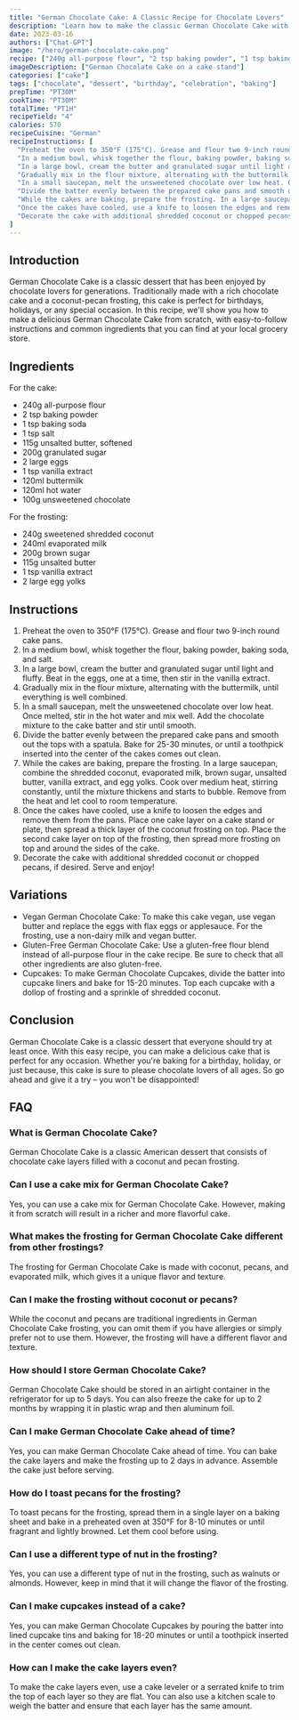 ```yaml
---
title: "German Chocolate Cake: A Classic Recipe for Chocolate Lovers"
description: "Learn how to make the classic German Chocolate Cake with this easy-to-follow recipe. Perfect for chocolate lovers and special occasions!"
date: 2023-03-16
authors: ["Chat-GPT"]
image: "/hero/german-chocolate-cake.png"
recipe: ["240g all-purpose flour", "2 tsp baking powder", "1 tsp baking soda", "1 tsp salt", "115g unsalted butter", "200g granulated sugar", "2 large eggs", "1 tsp vanilla extract", "120ml buttermilk", "120ml hot water", "100g unsweetened chocolate", "240g sweetened shredded coconut", "240ml evaporated milk", "200g brown sugar", "115g unsalted butter", "1 tsp vanilla extract", "2 large egg yolks"]
imageDescription: ["German Chocolate Cake on a cake stand"]
categories: ["cake"]
tags: ["chocolate", "dessert", "birthday", "celebration", "baking"]
prepTime: "PT30M"
cookTime: "PT30M"
totalTime: "PT1H"
recipeYield: "4"
calories: 570
recipeCuisine: "German"
recipeInstructions: [
  "Preheat the oven to 350°F (175°C). Grease and flour two 9-inch round cake pans.",
  "In a medium bowl, whisk together the flour, baking powder, baking soda, and salt.",
  "In a large bowl, cream the butter and granulated sugar until light and fluffy. Beat in the eggs, one at a time, then stir in the vanilla extract.",
  "Gradually mix in the flour mixture, alternating with the buttermilk, until everything is well combined.",
  "In a small saucepan, melt the unsweetened chocolate over low heat. Once melted, stir in the hot water and mix well. Add the chocolate mixture to the cake batter and stir until smooth.",
  "Divide the batter evenly between the prepared cake pans and smooth out the tops with a spatula. Bake for 25-30 minutes, or until a toothpick inserted into the center of the cakes comes out clean.",
  "While the cakes are baking, prepare the frosting. In a large saucepan, combine the shredded coconut, evaporated milk, brown sugar, unsalted butter, vanilla extract, and egg yolks. Cook over medium heat, stirring constantly, until the mixture thickens and starts to bubble. Remove from the heat and let cool to room temperature.",
  "Once the cakes have cooled, use a knife to loosen the edges and remove them from the pans. Place one cake layer on a cake stand or plate, then spread a thick layer of the coconut frosting on top. Place the second cake layer on top of the frosting, then spread more frosting on top and around the sides of the cake.",
  "Decorate the cake with additional shredded coconut or chopped pecans, if desired. Serve and enjoy!"
]
---
```

 
## Introduction
 
German Chocolate Cake is a classic dessert that has been enjoyed by chocolate lovers for generations. Traditionally made with a rich chocolate cake and a coconut-pecan frosting, this cake is perfect for birthdays, holidays, or any special occasion. In this recipe, we'll show you how to make a delicious German Chocolate Cake from scratch, with easy-to-follow instructions and common ingredients that you can find at your local grocery store.
 
## Ingredients
 
For the cake:
- 240g all-purpose flour
- 2 tsp baking powder
- 1 tsp baking soda
- 1 tsp salt
- 115g unsalted butter, softened
- 200g granulated sugar
- 2 large eggs
- 1 tsp vanilla extract
- 120ml buttermilk
- 120ml hot water
- 100g unsweetened chocolate
 
For the frosting:
- 240g sweetened shredded coconut
- 240ml evaporated milk
- 200g brown sugar
- 115g unsalted butter
- 1 tsp vanilla extract
- 2 large egg yolks
 
## Instructions
 
1. Preheat the oven to 350°F (175°C). Grease and flour two 9-inch round cake pans.
2. In a medium bowl, whisk together the flour, baking powder, baking soda, and salt.
3. In a large bowl, cream the butter and granulated sugar until light and fluffy. Beat in the eggs, one at a time, then stir in the vanilla extract.
4. Gradually mix in the flour mixture, alternating with the buttermilk, until everything is well combined.
5. In a small saucepan, melt the unsweetened chocolate over low heat. Once melted, stir in the hot water and mix well. Add the chocolate mixture to the cake batter and stir until smooth.
6. Divide the batter evenly between the prepared cake pans and smooth out the tops with a spatula. Bake for 25-30 minutes, or until a toothpick inserted into the center of the cakes comes out clean.
7. While the cakes are baking, prepare the frosting. In a large saucepan, combine the shredded coconut, evaporated milk, brown sugar, unsalted butter, vanilla extract, and egg yolks. Cook over medium heat, stirring constantly, until the mixture thickens and starts to bubble. Remove from the heat and let cool to room temperature.
8. Once the cakes have cooled, use a knife to loosen the edges and remove them from the pans. Place one cake layer on a cake stand or plate, then spread a thick layer of the coconut frosting on top. Place the second cake layer on top of the frosting, then spread more frosting on top and around the sides of the cake.
9. Decorate the cake with additional shredded coconut or chopped pecans, if desired. Serve and enjoy!
 
## Variations
 
- Vegan German Chocolate Cake: To make this cake vegan, use vegan butter and replace the eggs with flax eggs or applesauce. For the frosting, use a non-dairy milk and vegan butter.
- Gluten-Free German Chocolate Cake: Use a gluten-free flour blend instead of all-purpose flour in the cake recipe. Be sure to check that all other ingredients are also gluten-free.
- Cupcakes: To make German Chocolate Cupcakes, divide the batter into cupcake liners and bake for 15-20 minutes. Top each cupcake with a dollop of frosting and a sprinkle of shredded coconut.
 
## Conclusion
 
German Chocolate Cake is a classic dessert that everyone should try at least once. With this easy recipe, you can make a delicious cake that is perfect for any occasion. Whether you're baking for a birthday, holiday, or just because, this cake is sure to please chocolate lovers of all ages. So go ahead and give it a try – you won't be disappointed!

## FAQ

### What is German Chocolate Cake?

German Chocolate Cake is a classic American dessert that consists of chocolate cake layers filled with a coconut and pecan frosting.

### Can I use a cake mix for German Chocolate Cake?

Yes, you can use a cake mix for German Chocolate Cake. However, making it from scratch will result in a richer and more flavorful cake.

### What makes the frosting for German Chocolate Cake different from other frostings?

The frosting for German Chocolate Cake is made with coconut, pecans, and evaporated milk, which gives it a unique flavor and texture.

### Can I make the frosting without coconut or pecans?

While the coconut and pecans are traditional ingredients in German Chocolate Cake frosting, you can omit them if you have allergies or simply prefer not to use them. However, the frosting will have a different flavor and texture.

### How should I store German Chocolate Cake?

German Chocolate Cake should be stored in an airtight container in the refrigerator for up to 5 days. You can also freeze the cake for up to 2 months by wrapping it in plastic wrap and then aluminum foil.

### Can I make German Chocolate Cake ahead of time?

Yes, you can make German Chocolate Cake ahead of time. You can bake the cake layers and make the frosting up to 2 days in advance. Assemble the cake just before serving.

### How do I toast pecans for the frosting?

To toast pecans for the frosting, spread them in a single layer on a baking sheet and bake in a preheated oven at 350°F for 8-10 minutes or until fragrant and lightly browned. Let them cool before using.

### Can I use a different type of nut in the frosting?

Yes, you can use a different type of nut in the frosting, such as walnuts or almonds. However, keep in mind that it will change the flavor of the frosting.

### Can I make cupcakes instead of a cake?

Yes, you can make German Chocolate Cupcakes by pouring the batter into lined cupcake tins and baking for 18-20 minutes or until a toothpick inserted in the center comes out clean.

### How can I make the cake layers even?

To make the cake layers even, use a cake leveler or a serrated knife to trim the top of each layer so they are flat. You can also use a kitchen scale to weigh the batter and ensure that each layer has the same amount.